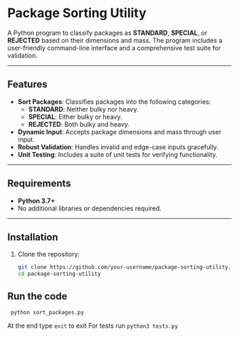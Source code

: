 # Package Sorting Utility

A Python program to classify packages as **STANDARD**, **SPECIAL**, or **REJECTED** based on their dimensions and mass. The program includes a user-friendly command-line interface and a comprehensive test suite for validation.

---

## Features

- **Sort Packages**: Classifies packages into the following categories:
  - **STANDARD**: Neither bulky nor heavy.
  - **SPECIAL**: Either bulky or heavy.
  - **REJECTED**: Both bulky and heavy.
- **Dynamic Input**: Accepts package dimensions and mass through user input.
- **Robust Validation**: Handles invalid and edge-case inputs gracefully.
- **Unit Testing**: Includes a suite of unit tests for verifying functionality.

---

## Requirements

- **Python 3.7+**
- No additional libraries or dependencies required.

---

## Installation

1. Clone the repository:
   ```bash
   git clone https://github.com/your-username/package-sorting-utility.git
   cd package-sorting-utility

## Run the code
 ```
  python sort_packages.py
```
At the end type ```exit``` to exit
For tests run ```python3 tests.py```

